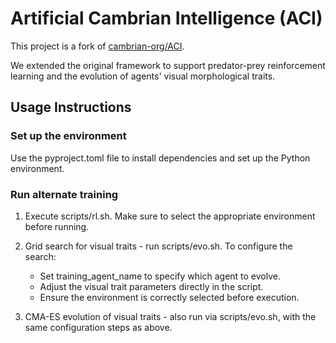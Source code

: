 # Artificial Cambrian Intelligence (ACI)

This project is a fork of [cambrian-org/ACI](https://github.com/cambrian-org/ACI).

We extended the original framework to support predator-prey reinforcement learning and the evolution of agents' visual morphological traits.

## Usage Instructions

### Set up the environment

Use the pyproject.toml file to install dependencies and set up the Python environment.

### Run alternate training

1. Execute scripts/rl.sh. Make sure to select the appropriate environment before running.

2. Grid search for visual traits - run scripts/evo.sh. To configure the search:
    - Set training_agent_name to specify which agent to evolve.
    - Adjust the visual trait parameters directly in the script.
    - Ensure the environment is correctly selected before execution.

3. CMA-ES evolution of visual traits - also run via scripts/evo.sh, with the same configuration steps as above.
